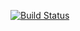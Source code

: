 [![Build Status](https://travis-ci.org/abhi1023/ank.svg?branch=master)](https://travis-ci.org/abhi1023/ank)
